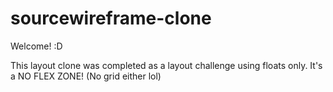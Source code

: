 # sourcewireframe-clone
Welcome! :D

This layout clone was completed as a layout challenge using floats only. It's a NO FLEX ZONE! (No grid either lol)
